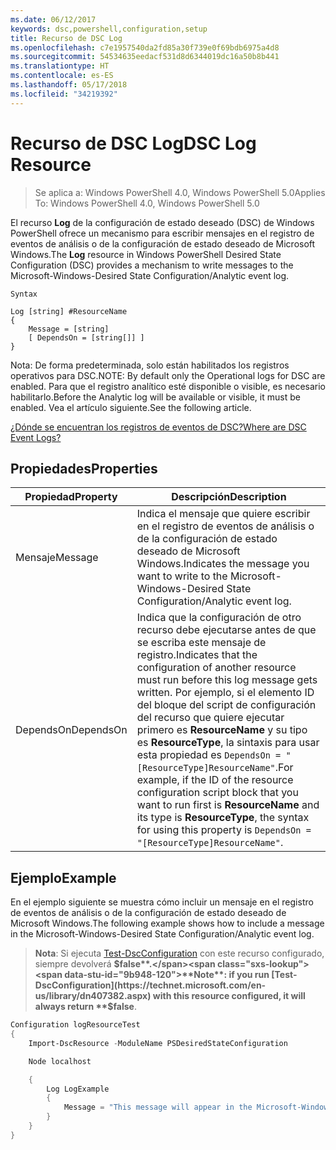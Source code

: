 ```yaml
---
ms.date: 06/12/2017
keywords: dsc,powershell,configuration,setup
title: Recurso de DSC Log
ms.openlocfilehash: c7e1957540da2fd85a30f739e0f69bdb6975a4d8
ms.sourcegitcommit: 54534635eedacf531d8d6344019dc16a50b8b441
ms.translationtype: HT
ms.contentlocale: es-ES
ms.lasthandoff: 05/17/2018
ms.locfileid: "34219392"
---
```

# <a name="dsc-log-resource"></a><span data-ttu-id="9b948-103">Recurso de DSC Log</span><span class="sxs-lookup"><span data-stu-id="9b948-103">DSC Log Resource</span></span>

> <span data-ttu-id="9b948-104">Se aplica a: Windows PowerShell 4.0, Windows PowerShell 5.0</span><span class="sxs-lookup"><span data-stu-id="9b948-104">Applies To: Windows PowerShell 4.0, Windows PowerShell 5.0</span></span>

<span data-ttu-id="9b948-105">El recurso __Log__ de la configuración de estado deseado (DSC) de Windows PowerShell ofrece un mecanismo para escribir mensajes en el registro de eventos de análisis o de la configuración de estado deseado de Microsoft Windows.</span><span class="sxs-lookup"><span data-stu-id="9b948-105">The __Log__ resource in Windows PowerShell Desired State Configuration (DSC) provides a mechanism to write messages to the Microsoft-Windows-Desired State Configuration/Analytic event log.</span></span>

```
Syntax

Log [string] #ResourceName
{
    Message = [string]
    [ DependsOn = [string[]] ]
}
```

<span data-ttu-id="9b948-106">Nota: De forma predeterminada, solo están habilitados los registros operativos para DSC.</span><span class="sxs-lookup"><span data-stu-id="9b948-106">NOTE: By default only the Operational logs for DSC are enabled.</span></span>
<span data-ttu-id="9b948-107">Para que el registro analítico esté disponible o visible, es necesario habilitarlo.</span><span class="sxs-lookup"><span data-stu-id="9b948-107">Before the Analytic log will be available or visible, it must be enabled.</span></span>
<span data-ttu-id="9b948-108">Vea el artículo siguiente.</span><span class="sxs-lookup"><span data-stu-id="9b948-108">See the following article.</span></span>

[<span data-ttu-id="9b948-109">¿Dónde se encuentran los registros de eventos de DSC?</span><span class="sxs-lookup"><span data-stu-id="9b948-109">Where are DSC Event Logs?</span></span>](https://msdn.microsoft.com/en-us/powershell/dsc/troubleshooting#where-are-dsc-event-logs)

## <a name="properties"></a><span data-ttu-id="9b948-110">Propiedades</span><span class="sxs-lookup"><span data-stu-id="9b948-110">Properties</span></span>
|  <span data-ttu-id="9b948-111">Propiedad</span><span class="sxs-lookup"><span data-stu-id="9b948-111">Property</span></span>  |  <span data-ttu-id="9b948-112">Descripción</span><span class="sxs-lookup"><span data-stu-id="9b948-112">Description</span></span>   |
|---|---|
| <span data-ttu-id="9b948-113">Mensaje</span><span class="sxs-lookup"><span data-stu-id="9b948-113">Message</span></span>| <span data-ttu-id="9b948-114">Indica el mensaje que quiere escribir en el registro de eventos de análisis o de la configuración de estado deseado de Microsoft Windows.</span><span class="sxs-lookup"><span data-stu-id="9b948-114">Indicates the message you want to write to the Microsoft-Windows-Desired State Configuration/Analytic event log.</span></span>|
| <span data-ttu-id="9b948-115">DependsOn</span><span class="sxs-lookup"><span data-stu-id="9b948-115">DependsOn</span></span> | <span data-ttu-id="9b948-116">Indica que la configuración de otro recurso debe ejecutarse antes de que se escriba este mensaje de registro.</span><span class="sxs-lookup"><span data-stu-id="9b948-116">Indicates that the configuration of another resource must run before this log message gets written.</span></span> <span data-ttu-id="9b948-117">Por ejemplo, si el elemento ID del bloque del script de configuración del recurso que quiere ejecutar primero es __ResourceName__ y su tipo es __ResourceType__, la sintaxis para usar esta propiedad es `DependsOn = "[ResourceType]ResourceName"`.</span><span class="sxs-lookup"><span data-stu-id="9b948-117">For example, if the ID of the resource configuration script block that you want to run first is __ResourceName__ and its type is __ResourceType__, the syntax for using this property is `DependsOn = "[ResourceType]ResourceName"`.</span></span>|

## <a name="example"></a><span data-ttu-id="9b948-118">Ejemplo</span><span class="sxs-lookup"><span data-stu-id="9b948-118">Example</span></span>

<span data-ttu-id="9b948-119">En el ejemplo siguiente se muestra cómo incluir un mensaje en el registro de eventos de análisis o de la configuración de estado deseado de Microsoft Windows.</span><span class="sxs-lookup"><span data-stu-id="9b948-119">The following example shows how to include a message in the Microsoft-Windows-Desired State Configuration/Analytic event log.</span></span>

> <span data-ttu-id="9b948-120">**Nota**: Si ejecuta [Test-DscConfiguration](https://technet.microsoft.com/en-us/library/dn407382.aspx) con este recurso configurado, siempre devolverá **$false**.</span><span class="sxs-lookup"><span data-stu-id="9b948-120">**Note**: if you run [Test-DscConfiguration](https://technet.microsoft.com/en-us/library/dn407382.aspx) with this resource configured, it will always return **$false**.</span></span>

```powershell
Configuration logResourceTest
{
    Import-DscResource -ModuleName PSDesiredStateConfiguration

    Node localhost

    {
        Log LogExample
        {
            Message = "This message will appear in the Microsoft-Windows-Desired State Configuration/Analytic event log."
        }
    }
}
```
